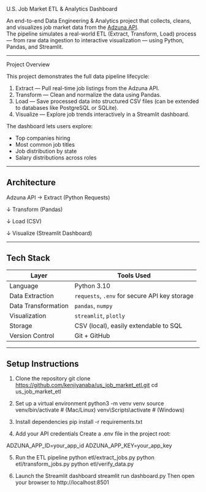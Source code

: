 U.S. Job Market ETL & Analytics Dashboard

An end-to-end Data Engineering & Analytics project that collects, cleans, and visualizes job market data from the [Adzuna API](https://developer.adzuna.com/).  
The pipeline simulates a real-world ETL (Extract, Transform, Load) process — from raw data ingestion to interactive visualization — using Python, Pandas, and Streamlit.

---

Project Overview

This project demonstrates the full data pipeline lifecycle:

1. Extract — Pull real-time job listings from the Adzuna API.
2. Transform — Clean and normalize the data using Pandas.
3. Load — Save processed data into structured CSV files (can be extended to databases like PostgreSQL or SQLite).
4. Visualize — Explore job trends interactively in a Streamlit dashboard.

The dashboard lets users explore:
- Top companies hiring  
- Most common job titles  
- Job distribution by state  
- Salary distributions across roles  

---

## Architecture

Adzuna API → 
Extract (Python Requests)

↓
Transform (Pandas)

↓
Load (CSV)

↓
Visualize (Streamlit Dashboard)

---

## Tech Stack

| Layer | Tools Used |
|-------|-------------|
| Language | Python 3.10 |
| Data Extraction | `requests`, `.env` for secure API key storage |
| Data Transformation | `pandas`, `numpy` |
| Visualization | `streamlit`, `plotly` |
| Storage | CSV (local), easily extendable to SQL |
| Version Control | Git + GitHub |

---

## Setup Instructions

1. Clone the repository
git clone https://github.com/kenjiyanaba/us_job_market_etl.git
cd us_job_market_etl

3. Set up a virtual environment
python3 -m venv venv
source venv/bin/activate   # (Mac/Linux)
venv\Scripts\activate      # (Windows)

4. Install dependencies
pip install -r requirements.txt

5. Add your API credentials
Create a .env file in the project root:

ADZUNA_APP_ID=your_app_id
ADZUNA_APP_KEY=your_app_key

5. Run the ETL pipeline
python etl/extract_jobs.py
python etl/transform_jobs.py
python etl/verify_data.py

6. Launch the Streamlit dashboard
streamlit run dashboard.py
Then open your browser to http://localhost:8501
